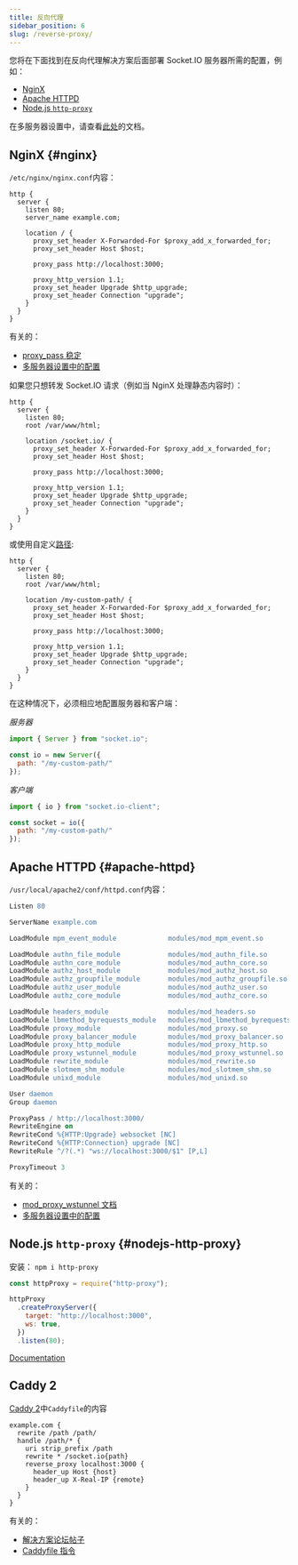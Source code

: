 ```yaml
---
title: 反向代理
sidebar_position: 6
slug: /reverse-proxy/
---
```


您将在下面找到在反向代理解决方案后面部署 Socket.IO 服务器所需的配置，例如：

- [NginX](#nginx)
- [Apache HTTPD](#apache-httpd)
- [Node.js `http-proxy`](#nodejs-http-proxy)

在多服务器设置中，请查看[此处](using-multiple-nodes.md)的文档。

## NginX {#nginx}

`/etc/nginx/nginx.conf`内容：

```nginx
http {
  server {
    listen 80;
    server_name example.com;

    location / {
      proxy_set_header X-Forwarded-For $proxy_add_x_forwarded_for;
      proxy_set_header Host $host;

      proxy_pass http://localhost:3000;

      proxy_http_version 1.1;
      proxy_set_header Upgrade $http_upgrade;
      proxy_set_header Connection "upgrade";
    }
  }
}
```

有关的：

- [proxy_pass 稳定](http://nginx.org/en/docs/http/ngx_http_proxy_module.html#proxy_pass)
- [多服务器设置中的配置](using-multiple-nodes.md#nginx-configuration)

如果您只想转发 Socket.IO 请求（例如当 NginX 处理静态内容时）：

```
http {
  server {
    listen 80;
    root /var/www/html;

    location /socket.io/ {
      proxy_set_header X-Forwarded-For $proxy_add_x_forwarded_for;
      proxy_set_header Host $host;

      proxy_pass http://localhost:3000;

      proxy_http_version 1.1;
      proxy_set_header Upgrade $http_upgrade;
      proxy_set_header Connection "upgrade";
    }
  }
}
```

或使用自定义[路径](../../server-options.md#path):

```
http {
  server {
    listen 80;
    root /var/www/html;

    location /my-custom-path/ {
      proxy_set_header X-Forwarded-For $proxy_add_x_forwarded_for;
      proxy_set_header Host $host;

      proxy_pass http://localhost:3000;

      proxy_http_version 1.1;
      proxy_set_header Upgrade $http_upgrade;
      proxy_set_header Connection "upgrade";
    }
  }
}
```

在这种情况下，必须相应地配置服务器和客户端：

*服务器*

```js
import { Server } from "socket.io";

const io = new Server({
  path: "/my-custom-path/"
});
```

*客户端*

```js
import { io } from "socket.io-client";

const socket = io({
  path: "/my-custom-path/"
});
```

## Apache HTTPD {#apache-httpd}

`/usr/local/apache2/conf/httpd.conf`内容：

```apache
Listen 80

ServerName example.com

LoadModule mpm_event_module             modules/mod_mpm_event.so

LoadModule authn_file_module            modules/mod_authn_file.so
LoadModule authn_core_module            modules/mod_authn_core.so
LoadModule authz_host_module            modules/mod_authz_host.so
LoadModule authz_groupfile_module       modules/mod_authz_groupfile.so
LoadModule authz_user_module            modules/mod_authz_user.so
LoadModule authz_core_module            modules/mod_authz_core.so

LoadModule headers_module               modules/mod_headers.so
LoadModule lbmethod_byrequests_module   modules/mod_lbmethod_byrequests.so
LoadModule proxy_module                 modules/mod_proxy.so
LoadModule proxy_balancer_module        modules/mod_proxy_balancer.so
LoadModule proxy_http_module            modules/mod_proxy_http.so
LoadModule proxy_wstunnel_module        modules/mod_proxy_wstunnel.so
LoadModule rewrite_module               modules/mod_rewrite.so
LoadModule slotmem_shm_module           modules/mod_slotmem_shm.so
LoadModule unixd_module                 modules/mod_unixd.so

User daemon
Group daemon

ProxyPass / http://localhost:3000/
RewriteEngine on
RewriteCond %{HTTP:Upgrade} websocket [NC]
RewriteCond %{HTTP:Connection} upgrade [NC]
RewriteRule ^/?(.*) "ws://localhost:3000/$1" [P,L]

ProxyTimeout 3
```

有关的：

- [mod_proxy_wstunnel 文档](https://httpd.apache.org/docs/2.4/en/mod/mod_proxy_wstunnel.html)
- [多服务器设置中的配置](using-multiple-nodes.md#apache-httpd-configuration)

## Node.js `http-proxy` {#nodejs-http-proxy}

安装： `npm i http-proxy`

```js
const httpProxy = require("http-proxy");

httpProxy
  .createProxyServer({
    target: "http://localhost:3000",
    ws: true,
  })
  .listen(80);
```

[Documentation](https://github.com/http-party/node-http-proxy#readme)

## Caddy 2

[Caddy 2](https://caddyserver.com/v2)中`Caddyfile`的内容

```
example.com {
  rewrite /path /path/
  handle /path/* {
    uri strip_prefix /path
    rewrite * /socket.io{path}
    reverse_proxy localhost:3000 {
      header_up Host {host}
      header_up X-Real-IP {remote}
    }
  }
}
```

有关的：

- [解决方案论坛帖子](https://caddy.community/t/i-cant-get-socket-io-proxy-to-work-on-v2/8703/2)
- [Caddyfile 指令](https://caddyserver.com/docs/caddyfile/directives)
